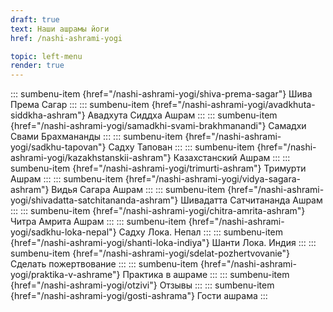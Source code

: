 ```yaml
---
draft: true
text: Наши ашрамы йоги
href: /nashi-ashrami-yogi

topic: left-menu
render: true
---
```

::: sumbenu-item {href="/nashi-ashrami-yogi/shiva-prema-sagar"}
Шива Према Сагар
:::
::: sumbenu-item {href="/nashi-ashrami-yogi/avadkhuta-siddkha-ashram"}
Авадхута Сиддха Ашрам
:::
::: sumbenu-item {href="/nashi-ashrami-yogi/samadkhi-svami-brakhmanandi"}
Самадхи Свами Брахмананды
:::
::: sumbenu-item {href="/nashi-ashrami-yogi/sadkhu-tapovan"}
Садху Тапован
:::
::: sumbenu-item {href="/nashi-ashrami-yogi/kazakhstanskii-ashram"}
Казахстанский Ашрам
:::
::: sumbenu-item {href="/nashi-ashrami-yogi/trimurti-ashram"}
Тримурти Ашрам
:::
::: sumbenu-item {href="/nashi-ashrami-yogi/vidya-sagara-ashram"}
Видья Сагара Ашрам
:::
::: sumbenu-item {href="/nashi-ashrami-yogi/shivadatta-satchitananda-ashram"}
Шивадатта Сатчитананда Ашрам
:::
::: sumbenu-item {href="/nashi-ashrami-yogi/chitra-amrita-ashram"}
Читра Амрита Ашрам
:::
::: sumbenu-item {href="/nashi-ashrami-yogi/sadkhu-loka-nepal"}
Садху Лока. Непал
:::
::: sumbenu-item {href="/nashi-ashrami-yogi/shanti-loka-indiya"}
Шанти Лока. Индия
:::
::: sumbenu-item {href="/nashi-ashrami-yogi/sdelat-pozhertvovanie"}
Сделать пожертвование
:::
::: sumbenu-item {href="/nashi-ashrami-yogi/praktika-v-ashrame"}
Практика в ашраме
:::
::: sumbenu-item {href="/nashi-ashrami-yogi/otzivi"}
Отзывы
:::
::: sumbenu-item {href="/nashi-ashrami-yogi/gosti-ashrama"}
Гости ашрама
:::
